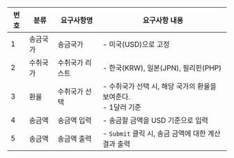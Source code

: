 | 번호 | 분류 | 요구사항명 | 요구사항 내용 |
|--|--|--|--|
| 1 | 송금국가 | 송금국가 | - 미국(USD)으로 고정 |
| 2 | 수취국가 | 수취국가 리스트 | - 한국(KRW), 일본(JPN), 필리핀(PHP) |
| 3 | 환율 | 수취국가 선택 | - 수취국가 선택 시, 해당 국가의 환율을 보여준다.<br> - 1달러 기준 |
| 4 | 송금액 | 송금액 입력  | - 송금할 금액을 USD 기준으로 입력 |
| 5 | 송금액 | 송금액 출력  | - `Submit` 클릭 시, 송금 금액에 대한 계산 결과 출력 |
